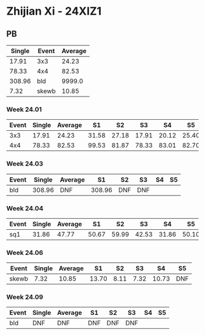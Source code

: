 # Zhijian Xi - 24XIZ1

## PB
|Single|Event|Average|
|----|----|----|
|17.91|3x3|24.23|
|78.33|4x4|82.53|
|308.96|bld|9999.0|
|7.32|skewb|10.85|
### Week 24.01
|Event|Single|Average|S1|S2|S3|S4|S5|
|-----|-------|------|--|--|--|--|--|
|3x3|17.91|24.23|31.58|27.18|17.91|20.12|25.40|
|4x4|78.33|82.53|99.53|81.87|78.33|83.01|82.70|
### Week 24.03
|Event|Single|Average|S1|S2|S3|S4|S5|
|-----|-------|------|--|--|--|--|--|
|bld|308.96|DNF|308.96|DNF|DNF| | |
### Week 24.04
|Event|Single|Average|S1|S2|S3|S4|S5|
|-----|-------|------|--|--|--|--|--|
|sq1|31.86|47.77|50.67|59.99|42.53|31.86|50.10|
### Week 24.06
|Event|Single|Average|S1|S2|S3|S4|S5|
|-----|-------|------|--|--|--|--|--|
|skewb|7.32|10.85|13.70|8.11|7.32|10.73|DNF|
### Week 24.09
|Event|Single|Average|S1|S2|S3|S4|S5|
|-----|-------|------|--|--|--|--|--|
|bld|DNF|DNF|DNF|DNF|DNF| | |
